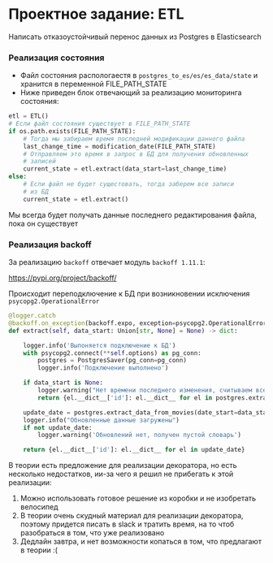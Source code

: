 # Проектное задание: ETL

Написать отказоустойчивый перенос данных из Postgres в Elasticsearch

### Реализация состояния
- Файл состояния распологаестя в ```postgres_to_es/es/es_data/state``` и хранится в переменной FILE_PATH_STATE
- Ниже приведен блок отвечающий за реализацию мониторинга состояния:


```python
etl = ETL() 
# Если файл состояния существует в FILE_PATH_STATE
if os.path.exists(FILE_PATH_STATE):
    # Тогда мы забираем время последней модификации данного файла
    last_change_time = modification_date(FILE_PATH_STATE)
    # Отправляем это время в запрос в БД для получения обновленных 
    # записей
    current_state = etl.extract(data_start=last_change_time)
else:
    # Если файл не будет сущестовать, тогда заберем все записи
    # из БД
    current_state = etl.extract()
```
Мы всегда будет получать данные последнего редактирования файла, пока он 
существует

### Реализация backoff

За реализацию ```backoff``` отвечает модуль `backoff 1.11.1`:

https://pypi.org/project/backoff/

Происходит переподключение к БД при возникновении исключения
`psycopg2.OperationalError`
```python 
@logger.catch
@backoff.on_exception(backoff.expo, exception=psycopg2.OperationalError)
def extract(self, data_start: Union[str, None] = None) -> dict:

    logger.info('Выпоняется подключение к БД')
    with psycopg2.connect(**self.options) as pg_conn:
        postgres = PostgresSaver(pg_conn=pg_conn)
        logger.info('Подключение выполнено')

    if data_start is None:
        logger.warning("Нет времени последнего изменения, считываем все данные")
        return {el.__dict__['id']: el.__dict__ for el in postgres.extract_data_from_movies()}

    update_date = postgres.extract_data_from_movies(date_start=data_start)
    logger.info("Обновленные данные загружены")
    if not update_date:
        logger.warning('Обновлений нет, получен пустой словарь')

    return {el.__dict__['id']: el.__dict__ for el in update_date}
```

В теории есть предложение для реализации декоратора,
но есть несколько недостатков, ии-за чего я решил не прибегать к этой реализации:
1. Можно использовать готовое решение из коробки и не изобретать велосипед
2. В теории очень скудный материал для реализации декоратора, поэтому придется писать в slack и тратить время, на то чтоб разобраться в том, что уже реализовано
3. Дедлайн завтра, и нет возможности копаться в том, что предлагают в теории :(